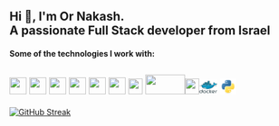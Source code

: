 Hi 👋, I'm Or Nakash.<br/>
A passionate Full Stack developer from Israel
---
#### Some of the technologies I work with:
<img src="https://www.freepnglogos.com/uploads/javascript-png/javascript-vector-logo-yellow-png-transparent-javascript-vector-12.png" width="30px" height="30px"/>&nbsp;<img src="https://upload.wikimedia.org/wikipedia/commons/thumb/4/4c/Typescript_logo_2020.svg/512px-Typescript_logo_2020.svg.png" width="30px" height="30px"/>&nbsp;<img src="https://www.logigroup.com/images/modules/react.gif" width="30px" height="30px"/>&nbsp;<img src="https://www.ab-it.io/wp-content/uploads/2017/09/node_js.png" width="30px" height="30px"/>&nbsp;<img src="https://cdn-icons-png.flaticon.com/512/2748/2748383.png" width="30px" height="30px"/>&nbsp;<img src="https://upload.wikimedia.org/wikipedia/commons/thumb/b/b2/Database-mysql.svg/1448px-Database-mysql.svg.png" width="30px" height="30px"/>&nbsp;<img src="https://www.svgrepo.com/show/331488/mongodb.svg" width="25px" height="28px"/>&nbsp;<img src="https://upload.wikimedia.org/wikipedia/commons/thumb/8/8e/Nextjs-logo.svg/1280px-Nextjs-logo.svg.png" width="70px" height="35px"/><img src="https://camo.githubusercontent.com/5734d0669fe22ce04a1cb989a156cd32c379875f6bca56d5210c9432824856d9/68747470733a2f2f7777772e766563746f726c6f676f2e7a6f6e652f6c6f676f732f7461696c77696e646373732f7461696c77696e646373732d69636f6e2e737667" width="25px" height="28px"/><img src="https://raw.githubusercontent.com/devicons/devicon/master/icons/docker/docker-original-wordmark.svg" height="26px" width="32px"/> <img src="https://raw.githubusercontent.com/devicons/devicon/master/icons/python/python-original.svg" height="28px" width="28px"/>
---


[![GitHub Streak](https://streak-stats.demolab.com?user=ornakash&theme=dark)](https://git.io/streak-stats)
